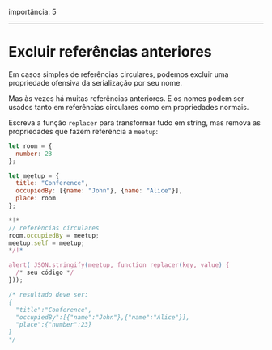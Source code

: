 importância: 5

---

# Excluir referências anteriores

Em casos simples de referências circulares, podemos excluir uma propriedade ofensiva da serialização por seu nome.

Mas às vezes há muitas referências anteriores. E os nomes podem ser usados tanto em referências circulares como em propriedades normais.

Escreva a função `replacer` para transformar tudo em string, mas remova as propriedades que fazem referência a `meetup`:

```js run
let room = {
  number: 23
};

let meetup = {
  title: "Conference",
  occupiedBy: [{name: "John"}, {name: "Alice"}],
  place: room
};

*!*
// referências circulares
room.occupiedBy = meetup;
meetup.self = meetup;
*/!*

alert( JSON.stringify(meetup, function replacer(key, value) {
  /* seu código */
}));

/* resultado deve ser:
{
  "title":"Conference",
  "occupiedBy":[{"name":"John"},{"name":"Alice"}],
  "place":{"number":23}
}
*/
```

